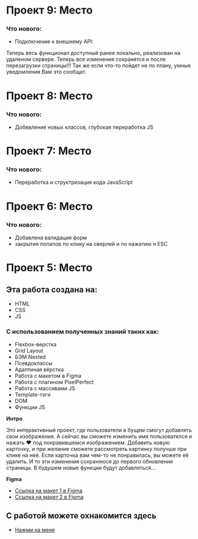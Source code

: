 # Проект 9: Место
### Что нового:
* Подключение к внешнему API:

Теперь весь функционал доступный ранее локально, реализован на удаленом сервере.
Теперь все изменения сохранятся и после перезагрузки страницы!!!
Так же если что-то пойдет не по плану, умные уведомления Вам это сообщат.



# Проект 8: Место
### Что нового:
* Добввление новых классов, глубокая переработка JS



# Проект 7: Место
### Что нового:
* Переработка и структризация кода JavaScript



# Проект 6: Место
### Что нового:
* Добавлена валидация форм
* закрытия попапов по клику на оверлей и по нажатию н ESC




# Проект 5: Место

## Эта работа создана на:
* HTML
* CSS
* JS

### С использованием полученных знаний таких как:
* Flexbox-верстка
* Grid Layout
* БЭМ Nested
* Псевдоклассы
* Адаптиная вёрстка
* Работа с макетом в Figma
* Работа с плагином PixelPerfect
* Работа с массивами JS
* Template-тэги
* DOM
* Функции JS

**Интро**

Это интерактивный проект, где пользователи в бущем смогут добавлять свои изображения.
А сейчас вы сможете изменить имя пользователся и нажать ♥ под понравившемся изображением. 
Добавить новую карточку, и при желание сможете рассмотреть картинку получше при клике на неё.
Если карточка вам чем-то не понравилась, вы можете её удалить.
И то эти изменения сохраняюся до первого обновления страницы.
В будушем новые функции будут добавляться...

**Figma**

* [Ссылка на макет 1 в Figma](https://www.figma.com/file/StZjf8HnoeLdiXS7dYrLAh/JavaScript.-Sprint-4)
* [Ссылка на макет 2 в Figma](https://www.figma.com/file/bjyvbKKJN2naO0ucURl2Z0/JavaScript.-Sprint-5)


## С работой можете охнакомится здесь

* [Нажми на меня](https://0r8-9dzcl.github.io/mesto/)

